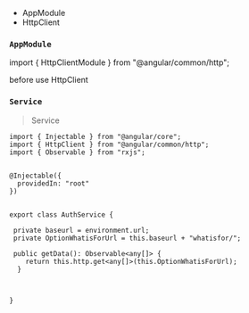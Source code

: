 - AppModule
- HttpClient

### `AppModule`
import { HttpClientModule } from "@angular/common/http";
 
before use HttpClient

### `Service`
> Service
```
import { Injectable } from "@angular/core"; 
import { HttpClient } from "@angular/common/http"; 
import { Observable } from "rxjs";


@Injectable({
  providedIn: "root"
})


export class AuthService { 

 private baseurl = environment.url; 
 private OptionWhatisForUrl = this.baseurl + "whatisfor/";

 public getData(): Observable<any[]> {
    return this.http.get<any[]>(this.OptionWhatisForUrl);
  }



}
```